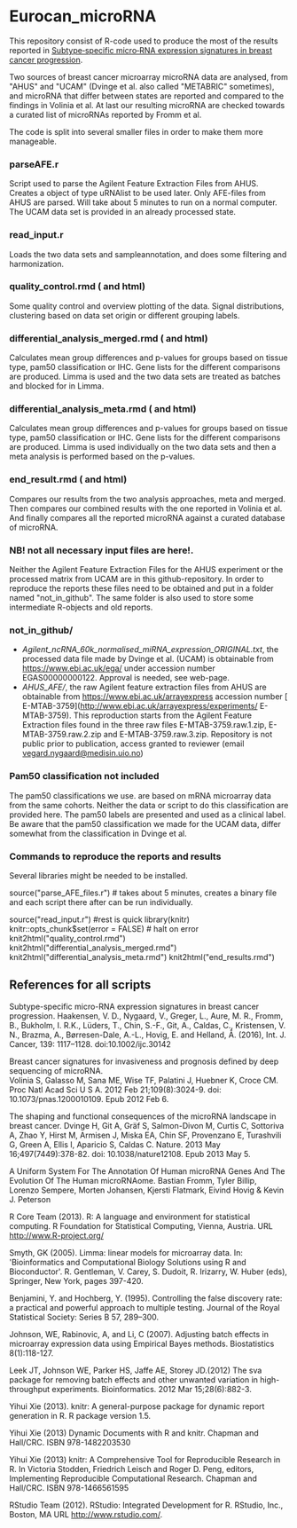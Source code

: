 Eurocan_microRNA
================

This repository consist of R-code used to produce the most of the results reported in [Subtype‐specific micro‐RNA expression signatures in breast cancer progression](https://doi.org/10.1002/ijc.30142). 


Two sources of breast cancer microarray microRNA data are analysed, from "AHUS" and "UCAM" (Dvinge et al. also called "METABRIC" sometimes), and microRNA that differ between states are reported and compared to the findings in Volinia et al. At last our resulting microRNA are checked towards a curated list of microRNAs reported by Fromm et al.

The code is split into several smaller files in order to make them more manageable.



### parseAFE.r
Script used to parse the Agilent Feature Extraction Files from AHUS. Creates a object of type uRNAlist to be used later. Only AFE-files from AHUS are parsed. Will take about 5 minutes to run on a normal computer. The UCAM data set is provided in an already processed state.

### read_input.r
Loads the two data sets and sampleannotation, and does some filtering and harmonization. 

### quality_control.rmd ( and html)
Some quality control and overview plotting of the data. Signal distributions, clustering based on data set origin or different grouping labels.

### differential_analysis_merged.rmd ( and html)
Calculates mean group differences and p-values for groups based on tissue type, pam50 classification or IHC. Gene lists for the different comparisons are produced. Limma is used and the two data sets are treated as batches and blocked for in Limma.

### differential_analysis_meta.rmd ( and html)
Calculates mean group differences and p-values for groups based on tissue type, pam50 classification or IHC. Gene lists for the different comparisons are produced. Limma is used individually on the two data sets and then a meta analysis is performed based on the p-values.


### end_result.rmd ( and html)
Compares our results from the two analysis approaches, meta and merged. Then compares our combined results with the one reported in Volinia et al. And finally compares all the reported microRNA against a curated database of microRNA.
 

### NB! not all necessary input files are here!.
Neither the Agilent Feature Extraction Files for the AHUS experiment or the processed matrix from UCAM are in this github-repository. In order to reproduce the reports these files need to be obtained and put in a folder named "not_in_github". The same folder is also used to store some intermediate R-objects and old reports.

 
### not_in_github/
- *Agilent_ncRNA_60k_normalised_miRNA_expression_ORIGINAL.txt*, the processed data file made by Dvinge et al. (UCAM) is obtainable from  https://www.ebi.ac.uk/ega/ under accession number EGAS00000000122. Approval is needed, see web-page.
- *AHUS_AFE/*, the raw Agilent feature extraction files from AHUS are obtainable from https://www.ebi.ac.uk/arrayexpress accession number [ E-MTAB-3759](http://www.ebi.ac.uk/arrayexpress/experiments/ E-MTAB-3759). This reproduction starts from the Agilent Feature Extraction files found in the three raw files E-MTAB-3759.raw.1.zip, E-MTAB-3759.raw.2.zip and E-MTAB-3759.raw.3.zip. Repository is not public prior to publication, access granted to reviewer (email vegard.nygaard@medisin.uio.no)
 
 
### Pam50 classification not included
The pam50 classifications we use. are based on mRNA microarray data from the same cohorts. Neither the data or script to do this classification are provided here. The pam50 labels are presented and used as a clinical label. Be aware that the pam50 classification we made for the UCAM data, differ somewhat from the classification in Dvinge et al.


### Commands to reproduce the reports and results
Several libraries might be needed to be installed. 

source("parse_AFE_files.r") # takes about 5 minutes, creates a binary file and each script there after can be run individually.

source("read_input.r") #rest is quick
library(knitr)
knitr::opts_chunk$set(error = FALSE) # halt on error
knit2html("quality_control.rmd")
knit2html("differential_analysis_merged.rmd")
knit2html("differential_analysis_meta.rmd")
knit2html("end_results.rmd")


## References for all scripts

Subtype-specific micro-RNA expression signatures in breast cancer progression.
Haakensen, V. D., Nygaard, V., Greger, L., Aure, M. R., Fromm, B., Bukholm, I. R.K., Lüders, T., Chin, S.-F., Git, A., Caldas, C., Kristensen, V. N., Brazma, A., Børresen-Dale, A.-L., Hovig, E. and Helland, Å. (2016),
Int. J. Cancer, 139: 1117–1128. doi:10.1002/ijc.30142

Breast cancer signatures for invasiveness and prognosis defined by deep sequencing of microRNA.  
Volinia S, Galasso M, Sana ME, Wise TF, Palatini J, Huebner K, Croce CM.  
Proc Natl Acad Sci U S A. 2012 Feb 21;109(8):3024-9. doi: 10.1073/pnas.1200010109. Epub 2012 Feb 6.

The shaping and functional consequences of the microRNA landscape in breast cancer.
Dvinge H, Git A, Gräf S, Salmon-Divon M, Curtis C, Sottoriva A, Zhao Y, Hirst M, Armisen J, Miska EA, Chin SF, Provenzano E, Turashvili G, Green A, Ellis I, Aparicio S, Caldas C.
Nature. 2013 May 16;497(7449):378-82. doi: 10.1038/nature12108. Epub 2013 May 5.

A Uniform System For The Annotation Of Human microRNA Genes And The Evolution Of The Human microRNAome. Bastian Fromm, Tyler Billip, Lorenzo Sempere, Morten Johansen, Kjersti Flatmark, Eivind Hovig & Kevin J. Peterson

  
  R Core Team (2013). R: A language and environment for statistical computing. R Foundation for Statistical Computing,
  Vienna, Austria. URL http://www.R-project.org/
  
  Smyth, GK (2005). Limma: linear models for microarray data. In: 'Bioinformatics and Computational Biology Solutions
  using R and Bioconductor'. R. Gentleman, V. Carey, S. Dudoit, R. Irizarry, W. Huber (eds), Springer, New York, pages
  397-420.
  
  Benjamini, Y. and Hochberg, Y. (1995). Controlling the false discovery rate: a practical and
powerful approach to multiple testing. Journal of the Royal Statistical Society: Series B 57,
289–300.

Johnson, WE, Rabinovic, A, and Li, C (2007). Adjusting batch effects in microarray expression data using Empirical Bayes methods. Biostatistics 8(1):118-127.

Leek JT, Johnson WE, Parker HS, Jaffe AE, Storey JD.(2012) The sva package for removing batch effects and other unwanted variation in high-throughput experiments. Bioinformatics. 2012 Mar 15;28(6):882-3.

  Yihui Xie (2013). knitr: A general-purpose package for dynamic report generation in R. R package version 1.5.

  Yihui Xie (2013) Dynamic Documents with R and knitr. Chapman and Hall/CRC. ISBN 978-1482203530

  Yihui Xie (2013) knitr: A Comprehensive Tool for Reproducible Research in R. In Victoria Stodden, Friedrich Leisch and
  Roger D. Peng, editors, Implementing Reproducible Computational Research. Chapman and Hall/CRC. ISBN 978-1466561595
  
  RStudio Team (2012). RStudio: Integrated Development for R. RStudio, Inc., Boston, MA URL http://www.rstudio.com/.




